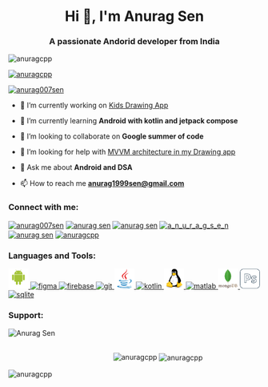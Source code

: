 <h1 align="center">Hi 👋, I'm Anurag Sen</h1>
<h3 align="center">A passionate Andorid developer from India</h3>

<p align="left"> <img src="https://komarev.com/ghpvc/?username=anuragcpp&label=Profile%20views&color=0e75b6&style=flat" alt="anuragcpp" /> </p>

<p align="left"> <a href="https://github.com/ryo-ma/github-profile-trophy"><img src="https://github-profile-trophy.vercel.app/?username=anuragcpp" alt="anuragcpp" /></a> </p>

<p align="left"> <a href="https://twitter.com/anurag007sen" target="blank"><img src="https://img.shields.io/twitter/follow/anurag007sen?logo=twitter&style=for-the-badge" alt="anurag007sen" /></a> </p>

- 🔭 I’m currently working on [Kids Drawing App](https://github.com/Anuragcpp/Drowing_App.git)

- 🌱 I’m currently learning **Android with kotlin and jetpack compose**

- 👯 I’m looking to collaborate on **Google summer of code**

- 🤝 I’m looking for help with [MVVM architecture in my Drawing app](https://github.com/Anuragcpp/Drowing_App.git)

- 💬 Ask me about **Android and DSA**

- 📫 How to reach me **anurag1999sen@gmail.com**

<h3 align="left">Connect with me:</h3>
<p align="left">
<a href="https://twitter.com/anurag007sen" target="blank"><img align="center" src="https://raw.githubusercontent.com/rahuldkjain/github-profile-readme-generator/master/src/images/icons/Social/twitter.svg" alt="anurag007sen" height="30" width="40" /></a>
<a href="https://linkedin.com/in/anurag sen" target="blank"><img align="center" src="https://raw.githubusercontent.com/rahuldkjain/github-profile-readme-generator/master/src/images/icons/Social/linked-in-alt.svg" alt="anurag sen" height="30" width="40" /></a>
<a href="https://fb.com/anurag sen" target="blank"><img align="center" src="https://raw.githubusercontent.com/rahuldkjain/github-profile-readme-generator/master/src/images/icons/Social/facebook.svg" alt="anurag sen" height="30" width="40" /></a>
<a href="https://instagram.com/a_n_u_r_a_g_s_e_n" target="blank"><img align="center" src="https://raw.githubusercontent.com/rahuldkjain/github-profile-readme-generator/master/src/images/icons/Social/instagram.svg" alt="a_n_u_r_a_g_s_e_n" height="30" width="40" /></a>
<a href="https://www.youtube.com/c/anurag sen" target="blank"><img align="center" src="https://raw.githubusercontent.com/rahuldkjain/github-profile-readme-generator/master/src/images/icons/Social/youtube.svg" alt="anurag sen" height="30" width="40" /></a>
<a href="https://www.leetcode.com/anuragcpp" target="blank"><img align="center" src="https://raw.githubusercontent.com/rahuldkjain/github-profile-readme-generator/master/src/images/icons/Social/leet-code.svg" alt="anuragcpp" height="30" width="40" /></a>
</p>

<h3 align="left">Languages and Tools:</h3>
<p align="left"> <a href="https://developer.android.com" target="_blank" rel="noreferrer"> <img src="https://raw.githubusercontent.com/devicons/devicon/master/icons/android/android-original-wordmark.svg" alt="android" width="40" height="40"/> </a> <a href="https://www.figma.com/" target="_blank" rel="noreferrer"> <img src="https://www.vectorlogo.zone/logos/figma/figma-icon.svg" alt="figma" width="40" height="40"/> </a> <a href="https://firebase.google.com/" target="_blank" rel="noreferrer"> <img src="https://www.vectorlogo.zone/logos/firebase/firebase-icon.svg" alt="firebase" width="40" height="40"/> </a> <a href="https://git-scm.com/" target="_blank" rel="noreferrer"> <img src="https://www.vectorlogo.zone/logos/git-scm/git-scm-icon.svg" alt="git" width="40" height="40"/> </a> <a href="https://www.java.com" target="_blank" rel="noreferrer"> <img src="https://raw.githubusercontent.com/devicons/devicon/master/icons/java/java-original.svg" alt="java" width="40" height="40"/> </a> <a href="https://kotlinlang.org" target="_blank" rel="noreferrer"> <img src="https://www.vectorlogo.zone/logos/kotlinlang/kotlinlang-icon.svg" alt="kotlin" width="40" height="40"/> </a> <a href="https://www.linux.org/" target="_blank" rel="noreferrer"> <img src="https://raw.githubusercontent.com/devicons/devicon/master/icons/linux/linux-original.svg" alt="linux" width="40" height="40"/> </a> <a href="https://www.mathworks.com/" target="_blank" rel="noreferrer"> <img src="https://upload.wikimedia.org/wikipedia/commons/2/21/Matlab_Logo.png" alt="matlab" width="40" height="40"/> </a> <a href="https://www.mongodb.com/" target="_blank" rel="noreferrer"> <img src="https://raw.githubusercontent.com/devicons/devicon/master/icons/mongodb/mongodb-original-wordmark.svg" alt="mongodb" width="40" height="40"/> </a> <a href="https://www.photoshop.com/en" target="_blank" rel="noreferrer"> <img src="https://raw.githubusercontent.com/devicons/devicon/master/icons/photoshop/photoshop-line.svg" alt="photoshop" width="40" height="40"/> </a> <a href="https://www.sqlite.org/" target="_blank" rel="noreferrer"> <img src="https://www.vectorlogo.zone/logos/sqlite/sqlite-icon.svg" alt="sqlite" width="40" height="40"/> </a> </p>

<h3 align="left">Support:</h3>
<p><a href="https://ko-fi.com/Anurag Sen"> <img align="left" src="https://cdn.ko-fi.com/cdn/kofi3.png?v=3" height="50" width="210" alt="Anurag Sen" /></a></p><br><br>

<p><img align="left" src="https://github-readme-stats.vercel.app/api/top-langs?username=anuragcpp&show_icons=true&locale=en&layout=compact" alt="anuragcpp" /></p>

<p>&nbsp;<img align="center" src="https://github-readme-stats.vercel.app/api?username=anuragcpp&show_icons=true&locale=en" alt="anuragcpp" /></p>

<p><img align="center" src="https://github-readme-streak-stats.herokuapp.com/?user=anuragcpp&" alt="anuragcpp" /></p>
